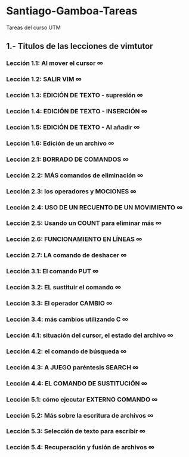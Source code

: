 # Santiago-Gamboa-Tareas
Tareas del curso UTM

## 1.- Titulos de las lecciones de vimtutor

### Lección 1.1: Al mover el cursor ∞

### Lección 1.2: SALIR VIM ∞

### Lección 1.3: EDICIÓN DE TEXTO - supresión ∞

### Lección 1.4: EDICIÓN DE TEXTO - INSERCIÓN ∞

### Lección 1.5: EDICIÓN DE TEXTO - Al añadir ∞

### Lección 1.6: Edición de un archivo ∞

### Lección 2.1: BORRADO DE COMANDOS ∞

### Lección 2.2: MÁS comandos de eliminación ∞

### Lección 2.3: los operadores y MOCIONES ∞

### Lección 2.4: USO DE UN RECUENTO DE UN MOVIMIENTO ∞

### Lección 2.5: Usando un COUNT para eliminar más ∞

### Lección 2.6: FUNCIONAMIENTO EN LÍNEAS ∞

### Lección 2.7: LA comando de deshacer ∞

### Lección 3.1: El comando PUT ∞

### Lección 3.2: EL sustituir el comando ∞

### Lección 3.3: El operador CAMBIO ∞

### Lección 3.4: más cambios utilizando C ∞

### Lección 4.1: situación del cursor, el estado del archivo ∞

### Lección 4.2: el comando de búsqueda ∞

### Lección 4.3: A JUEGO paréntesis SEARCH ∞

### Lección 4.4: EL COMANDO DE SUSTITUCIÓN ∞

### Lección 5.1: cómo ejecutar EXTERNO COMANDO ∞

### Lección 5.2: Más sobre la escritura de archivos ∞

### Lección 5.3: Selección de texto para escribir ∞

### Lección 5.4: Recuperación y fusión de archivos ∞

